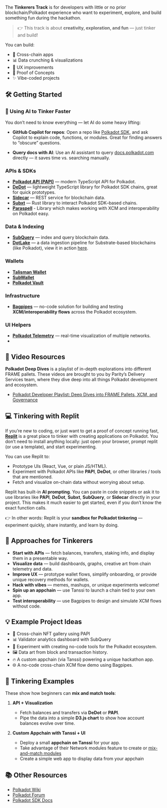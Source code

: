 The **Tinkerers Track** is for developers with little or no prior blockchain/Polkadot experience who want to experiment, explore, and build something fun during the hackathon.

> 👉 This track is about **creativity, exploration, and fun** — just tinker and build!  

You can build:  

- 🌉 Cross-chain apps  
- 📊 Data crunching & visualizations  
- 🎨 UX improvements  
- 🧪 Proof of Concepts  
- ✨ Vibe-coded projects  

## 🛠️ Getting Started  

### 🤖 Using AI to Tinker Faster  

You don’t need to know everything — let AI do some heavy lifting:  

- **GitHub Copilot for repos**: Open a repo like [Polkadot SDK](https://github.com/paritytech/polkadot-sdk), and ask Copilot to explain code, functions, or modules. Great for finding answers to “obscure” questions.  

- **Query docs with AI**: Use an AI assistant to query [docs.polkadot.com](https://docs.polkadot.com/) directly — it saves time vs. searching manually.  

### APIs & SDKs  
- [**Polkadot API (PAPI)**](https://papi.how/) — modern TypeScript API for Polkadot.  
- [**DeDot**](https://docs.polkadot.com/develop/toolkit/api-libraries/dedot) — lightweight TypeScript library for Polkadot SDK chains, great for quick prototypes.  
- [**Sidecar**](https://paritytech.github.io/substrate-api-sidecar/) — REST service for blockchain data.  
- [**Subxt**](https://github.com/paritytech/subxt) — Rust library to interact Polkadot SDK–based chains.
- [**Paraspell**](https://paraspell.github.io/docs/)  - Library which makes working with XCM and interoperability on Polkadot easy.

### Data & Indexing  
- [**SubQuery**](https://subquery.network/) — index and query blockchain data.  
- [**DotLake**](https://github.com/paritytech/dotlake-community) — a data ingestion pipeline for Substrate-based blockchains (like Polkadot), view it in action [here](https://data.parity.io).

### Wallets
- [**Talisman Wallet**](https://www.talisman.xyz/)  
- [**SubWallet**](https://subwallet.app/)  
- [**Polkadot Vault**](https://signer.parity.io/)  

### Infrastructure  
- [**Bagpipes**](https://alpha.bagpipes.io/) — no-code solution for building and testing **XCM/interoperability flows** across the Polkadot ecosystem.  

### UI Helpers  

- [**Polkadot Telemetry**](https://telemetry.polkadot.io/) — real-time visualization of multiple networks.
- 
## 🎥 Video Resources

**Polkadot Deep Dives** is a playlist of in-depth explorations into different FRAME pallets. These videos are brought to you by Parity’s Delivery Services team, where they dive deep into all things Polkadot development and ecosystem.

- [Polkadot Developer Playlist: Deep Dives into FRAME Pallets, XCM, and Governance](https://www.youtube.com/playlist?list=PLOyWqupZ-WGsfnlpkk0KWX3uS4yg6ZztG)

## 💻 Tinkering with Replit  

If you’re new to coding, or just want to get a proof of concept running fast, [**Replit**](https://replit.com/) is a great place to tinker with creating applications on Polkadot. You don’t need to install anything locally: just open your browser, prompt replit (or use a template), and start experimenting.  

You can use Replit to:  
- Prototype UIs (React, Vue, or plain JS/HTML).  
- Experiment with Polkadot APIs like **PAPI**, **DeDot**, or other libraries / tools that are mentioned.
- Fetch and visualize on-chain data without worrying about setup.  

 Replit has built-in **AI prompting**. You can paste in code snippets or ask it to use libraries like **PAPI**, **DeDot**, **Subxt**, **SubQuery**, or **Sidecar** directly in your project. This makes it much easier to get started, even if you don’t know the exact function calls.  

👉 In other words: Replit is your **sandbox for Polkadot tinkering** — experiment quickly, share instantly, and learn by doing.    

## 🚀 Approaches for Tinkerers  

- **Start with APIs** — fetch balances, transfers, staking info, and display them in a presentable way.
- **Visualize data** — build dashboards, graphs, creative art from chain telemetry and data.
- **Improve UX** — prototype wallet flows, simplify onboarding, or provide unique recovery methods for wallets.  
- **Hack with vibes** — memes, mashups, or unique experiments welcome!  
- **Spin up an appchain** — use Tanssi to launch a chain tied to your own app.  
- **Test interoperability** — use Bagpipes to design and simulate XCM flows without code.  

## 💡 Example Project Ideas  

- 🔗 Cross-chain NFT gallery using PAPI  
- 📊 Validator analytics dashboard with SubQuery 
- 🧪 Experiment with creating no-code tools for the Polkadot ecosystem. 
- 🖼️ Data art from block and transaction history.
- 🔥 A custom appchain (via Tanssi) powering a unique hackathon app.  
- 🌐 A no-code cross-chain XCM flow demo using Bagpipes.  

## 🧩 Tinkering Examples  

These show how beginners can **mix and match tools**:  

1. **API + Visualization**  
   - Fetch balances and transfers via **DeDot** or **PAPI**.  
   - Pipe the data into a simple **D3.js chart** to show how account balances evolve over time.  

2. **Custom Appchain with Tanssi + UI**  
   - Deploy a small **appchain on Tanssi** for your app.  
   - Take advantage of their Network modules feature to create or [mix-and-match modules](https://docs.tanssi.network/learn/framework/modules/)
   - Create a simple web app to display data from your appchain

## 📚 Other Resources  

- [Polkadot Wiki](https://wiki.polkadot.network/)  
- [Polkadot Forum](https://forum.polkadot.network/)  
- [Polkadot SDK Docs](https://docs.polkadot.com/)  